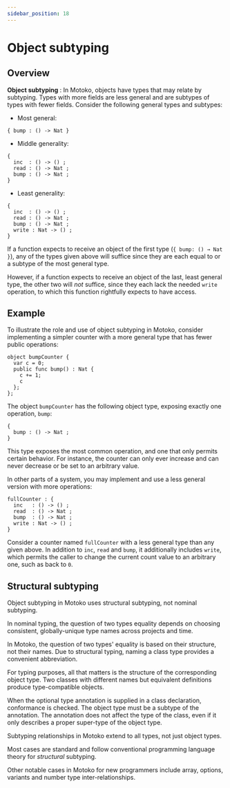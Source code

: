 ```yaml
---
sidebar_position: 18
---
```


# Object subtyping

## Overview

**Object subtyping** : In Motoko, objects have types that may relate by subtyping. Types with more fields are less general and are subtypes of types with fewer fields. Consider the following general types and subtypes:

-   Most general:

``` motoko no-repl
{ bump : () -> Nat }
```

-   Middle generality:

``` motoko no-repl
{
  inc  : () -> () ;
  read : () -> Nat ;
  bump : () -> Nat ;
}
```

-   Least generality:

``` motoko no-repl
{
  inc  : () -> () ;
  read : () -> Nat ;
  bump : () -> Nat ;
  write : Nat -> () ;
}
```

If a function expects to receive an object of the first type (`{ bump: () → Nat }`), any of the types given above will suffice since they are each equal to or a subtype of the most general type.

However, if a function expects to receive an object of the last, least general type, the other two will *not* suffice, since they each lack the needed `write` operation, to which this function rightfully expects to have access.

## Example

To illustrate the role and use of object subtyping in Motoko, consider implementing a simpler counter with a more general type that has fewer public operations:

``` motoko
object bumpCounter {
  var c = 0;
  public func bump() : Nat {
    c += 1;
    c
  };
};
```

The object `bumpCounter` has the following object type, exposing exactly one operation, `bump`:

``` motoko no-repl
{
  bump : () -> Nat ;
}
```

This type exposes the most common operation, and one that only permits certain behavior. For instance, the counter can only ever increase and can never decrease or be set to an arbitrary value.

In other parts of a system, you may implement and use a less general version with more operations:

``` motoko no-repl
fullCounter : {
  inc   : () -> () ;
  read  : () -> Nat ;
  bump  : () -> Nat ;
  write : Nat -> () ;
}
```

Consider a counter named `fullCounter` with a less general type than any given above. In addition to `inc`, `read` and `bump`, it additionally includes `write`, which permits the caller to change the current count value to an arbitrary one, such as back to `0`.

## Structural subtyping

Object subtyping in Motoko uses structural subtyping, not nominal subtyping.

In nominal typing, the question of two types equality depends on choosing consistent, globally-unique type names across projects and time.

In Motoko, the question of two types' equality is based on their structure, not their names. Due to structural typing, naming a class type provides a convenient abbreviation.

For typing purposes, all that matters is the structure of the corresponding object type. Two classes with different names but equivalent definitions produce type-compatible objects.

When the optional type annotation is supplied in a class declaration, conformance is checked. The object type must be a subtype of the annotation. The annotation does not affect the type of the class, even if it only describes a proper super-type of the object type.

Subtyping relationships in Motoko extend to all types, not just object types.

Most cases are standard and follow conventional programming language theory for *structural* subtyping.

Other notable cases in Motoko for new programmers include array, options, variants and number type inter-relationships.